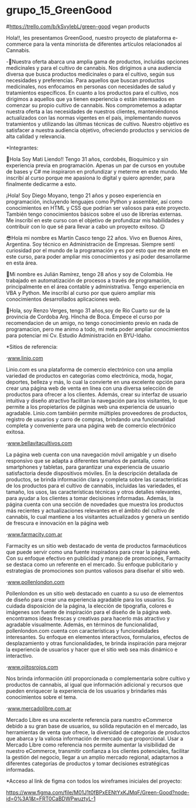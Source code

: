 # grupo_15_GreenGood
#https://trello.com/b/kSvyIebL/green-good
vegan products

Hola!!, les presentamos GreenGood, nuestro proyecto de plataforma e-commerce para la venta minorista de diferentes artículos relacionados al Cannabis.

-🧺Nuestra oferta abarca una amplia gama de productos, incluidas opciones medicinales y para el cultivo de cannabis. Nos dirigimos a una audiencia diversa que busca productos medicinales o para el cultivo, según sus necesidades y preferencias. Para aquellos que buscan productos medicinales, nos enfocamos en personas con necesidades de salud y tratamientos específicos. En cuanto a los productos para el cultivo, nos dirigimos a aquellos que ya tienen experiencia o están interesados ​​en comenzar su propio cultivo de cannabis.
Nos comprometemos a adaptar nuestra oferta a las necesidades de nuestros clientes, manteniéndonos actualizados con las normas vigentes en el país, implementando nuevos tratamientos y utilizando las últimas técnicas de cultivo. Nuestro objetivo es satisfacer a nuestra audiencia objetivo, ofreciendo productos y servicios de alta calidad y relevancia.

*Integrantes:

🙂Hola Soy Mati Liendo!! Tengo 31 años, cordobés, Bioquímico y sin experiencia previa en programación. Apenas un par de cursos en youtube de bases y C# me inspiraron en profundizar y meterme en este mundo. Me inscribí al curso porque me apasiona lo digital y quiero aprender, para finalmente dedicarme a esto.

¡Hola! Soy Diego Moyano, tengo 21 años y poseo experiencia en programación, incluyendo lenguajes como Python y assembler, así como conocimientos en HTML y CSS que podrían ser valiosos para este proyecto. También tengo conocimientos básicos sobre el uso de librerías externas. Me inscribí en este curso con el objetivo de profundizar mis habilidades y contribuir con lo que sé para llevar a cabo un proyecto exitoso. 😉

😎Hola mi nombre es Martín Casco tengo 22 años. Vivo en Buenos Aires, Argentina. Soy técnico en Administración de Empresas. Siempre sentí curiosidad por el mundo de la programación y es por esto que me anote en este curso, para poder ampliar mis conocimientos y así poder desarrollarme en esta área.

🧐Mi nombre es Julián Ramírez, tengo 28 años y soy de Colombia. He trabajado en automatización de procesos a través de programación, principalmente en el área contable y administrativa. Tengo experiencia en VBA y Python. Me inscribí al curso por que quiero ampliar mis conocimientos desarrollados aplicaciones web.

🙂Hola, soy Renzo Verges, tengo 31 años,soy de Rio Cuarto sur de la provincia de Cordoba Arg. Hincha de Boca. Empece el curso por recomendacion de un amigo, no tengo conocimiento previo en nada de programacion, pero me animo a todo, mi meta poder ampliar conocimientos para potenciar mi Cv. Estudio Administración en BYU-Idaho.

*Sitios de referencia:

·www.linio.com

Linio.com es una plataforma de comercio electrónico con una amplia variedad de productos en categorías como electrónica, moda, hogar, deportes, belleza y más, lo cual la convierte en una excelente opción para crear una página web de venta en línea con una diversa selección de productos para ofrecer a los clientes. Además, crear su interfaz de usuario intuitiva y diseño atractivo facilitan la navegación para los visitantes, lo que permite a los propietarios de páginas web una experiencia de usuario agradable. Linio.com también permite múltiples proveedores de productos, registro de usuarios y carro de compras, brindando una funcionalidad completa y conveniente para una página web de comercio electrónico exitosa.

·www.bellavitacultivos.com

La página web cuenta con una navegación móvil amigable y un diseño responsivo que se adapta a diferentes tamaños de pantalla, como smartphones y tabletas, para garantizar una experiencia de usuario satisfactoria desde dispositivos móviles.
En la descripción detallada de productos, se brinda información clara y completa sobre las características de los productos para el cultivo de cannabis, incluidas las variedades, el tamaño, los usos, las características técnicas y otros detalles relevantes, para ayudar a los clientes a tomar decisiones informadas.
Además, la página cuenta con una sección de novedades que muestra los productos más recientes y actualizaciones relevantes en el ámbito del cultivo de cannabis, lo cual mantiene a los visitantes actualizados y genera un sentido de frescura e innovación en la página web

·www.farmacity.com.ar

Farmacity es un sitio web destacado de venta de productos farmacéuticos que puede servir como una fuente inspiradora para crear la página web. Con su enfoque efectivo en publicidad y manejo de promociones, Farmacity se destaca como un referente en el mercado. Su enfoque publicitario y estrategias de promociones son puntos valiosos para diseñar el sitio web.

·www.pollenlondon.com

Pollenlondon es un sitio web destacado en cuanto a su uso de elementos de diseño para crear una experiencia agradable para los usuarios. Su cuidada disposición de la página, la elección de tipografía, colores e imágenes son fuente de inspiración para el diseño de la página web. encontramos ideas frescas y creativas para hacerlo más atractivo y agradable visualmente.
Además, en términos de funcionalidad, pollenlondon.com cuenta con características y funcionalidades interesantes. Su enfoque en elementos interactivos, formularios, efectos de desplazamiento y otras funcionalidades, te brinda inspiración para mejorar la experiencia de usuarios y hacer que el sitio web sea más dinámico e interactivo.

·www.ojitosrojos.com

Nos brinda información útil proporcionada o complementaria sobre cultivo y productos de cannabis, al igual que  información adicional y recursos que pueden enriquecer la experiencia de los usuarios y brindarles más conocimientos sobre el tema.

·www.mercadolibre.com.ar

Mercado Libre es una excelente referencia para nuestro eCommerce debido a su gran base de usuarios, su sólida reputación en el mercado, las herramientas de venta que ofrece,  la diversidad de categorías de productos que abarca y la valiosa información de mercado que proporcional. Usar a Mercado Libre como referencia nos permite aumentar la visibilidad  de nuestro eCommerce, transmitir confianza a los clientes potenciales, facilitar la gestión del negocio, llegar a un amplio mercado regional, adaptarnos a diferentes categorías de productos y tomar decisiones estratégicas informadas.

*Acceso al link de figma con todos los wireframes iniciales del proyecto: 

https://www.figma.com/file/M01J1t0fBPxEENtYxKJMqF/Green-Good?node-id=0%3A1&t=FRT0CaBDWPwuztyL-1

